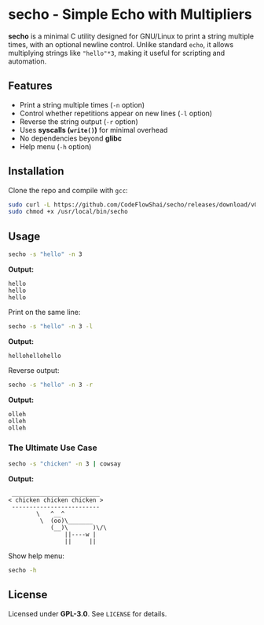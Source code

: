 # secho - Simple Echo with Multipliers

**secho** is a minimal C utility designed for GNU/Linux to print a string multiple times, with an optional newline control. Unlike standard `echo`, it allows multiplying strings like `"hello"*3`, making it useful for scripting and automation.

## Features
- Print a string multiple times (`-n` option)
- Control whether repetitions appear on new lines (`-l` option)
- Reverse the string output (`-r` option) 
- Uses **syscalls (`write()`)** for minimal overhead
- No dependencies beyond **glibc**
- Help menu (`-h` option)

## Installation
Clone the repo and compile with `gcc`:
```sh
sudo curl -L https://github.com/CodeFlowShai/secho/releases/download/v0.0.2/secho -o /usr/local/bin/secho
sudo chmod +x /usr/local/bin/secho
```

## Usage
```sh
secho -s "hello" -n 3
```
**Output:**
```
hello
hello
hello
```

Print on the same line:
```sh
secho -s "hello" -n 3 -l
```
**Output:**
```
hellohellohello
```


Reverse output:
```sh
secho -s "hello" -n 3 -r
```
**Output:**
```
olleh
olleh
olleh
```

### **The Ultimate Use Case**
```sh
secho -s "chicken" -n 3 | cowsay
```
**Output:**
```
 _________________________
< chicken chicken chicken >
 -------------------------
        \   ^__^
         \  (oo)\_______
            (__)\       )\/\
                ||----w |
                ||     ||
```

Show help menu:
```sh
secho -h
```
## License
Licensed under **GPL-3.0**. See `LICENSE` for details.
